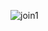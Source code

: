 ![join1](https://github.com/younghoon211/petmily-younghoon/assets/82747286/0e800639-3056-4c62-a023-2b359cc49c6d)
